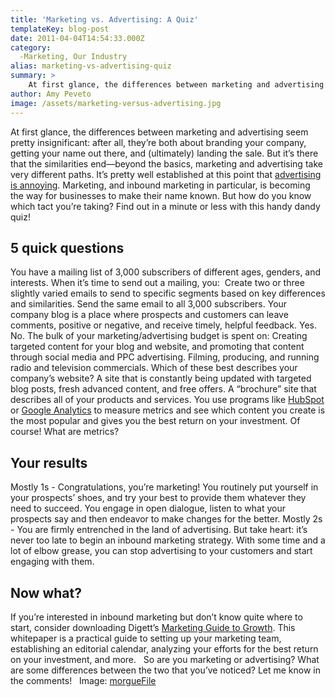 ```yaml
---
title: 'Marketing vs. Advertising: A Quiz'
templateKey: blog-post
date: 2011-04-04T14:54:33.000Z
category: 
  -Marketing, Our Industry
alias: marketing-vs-advertising-quiz
summary: > 
  	At first glance, the differences between marketing and advertising seem pretty insignificant: after all, they’re both about branding your company, getting your name out there, and (ultimately) landing the sale. But it’s there that the similarities end—beyond the basics, marketing and advertising take very different paths.
author: Amy Peveto
image: /assets/marketing-versus-advertising.jpg
---
```


At first glance, the differences between marketing and advertising seem pretty insignificant: after all, they’re both about branding your company, getting your name out there, and (ultimately) landing the sale. But it’s there that the similarities end—beyond the basics, marketing and advertising take very different paths. It’s pretty well established at this point that [advertising is annoying](http://www.hatlingflint.com/blog/people-hate-advertising). Marketing, and inbound marketing in particular, is becoming the way for businesses to make their name known. But how do you know which tact you’re taking? Find out in a minute or less with this handy dandy quiz!

5 quick questions
-----------------

You have a mailing list of 3,000 subscribers of different ages, genders, and interests. When it’s time to send out a mailing, you:  Create two or three slightly varied emails to send to specific segments based on key differences and similarities. Send the same email to all 3,000 subscribers. Your company blog is a place where prospects and customers can leave comments, positive or negative, and receive timely, helpful feedback. Yes. No. The bulk of your marketing/advertising budget is spent on: Creating targeted content for your blog and website, and promoting that content through social media and PPC advertising. Filming, producing, and running radio and television commercials. Which of these best describes your company’s website? A site that is constantly being updated with targeted blog posts, fresh advanced content, and free offers. A “brochure” site that describes all of your products and services. You use programs like [HubSpot](http://www.hubspot.com/) or [Google Analytics](http://www.google.com/analytics/) to measure metrics and see which content you create is the most popular and gives you the best return on your investment. Of course! What are metrics?

Your results
------------

Mostly 1s - Congratulations, you’re marketing! You routinely put yourself in your prospects’ shoes, and try your best to provide them whatever they need to succeed. You engage in open dialogue, listen to what your prospects say and then endeavor to make changes for the better. Mostly 2s - You are firmly entrenched in the land of advertising. But take heart: it’s never too late to begin an inbound marketing strategy. With some time and a lot of elbow grease, you can stop advertising to your customers and start engaging with them.

Now what?
---------

If you’re interested in inbound marketing but don’t know quite where to start, consider downloading Digett’s [Marketing Guide to Growth](http://offer.digett.com/marketing-guide-growth). This whitepaper is a practical guide to setting up your marketing team, establishing an editorial calendar, analyzing your efforts for the best return on your investment, and more.   So are you marketing or advertising? What are some differences between the two that you’ve noticed? Let me know in the comments!   Image: [morgueFile](http://www.morguefile.com/archive/display/115979)